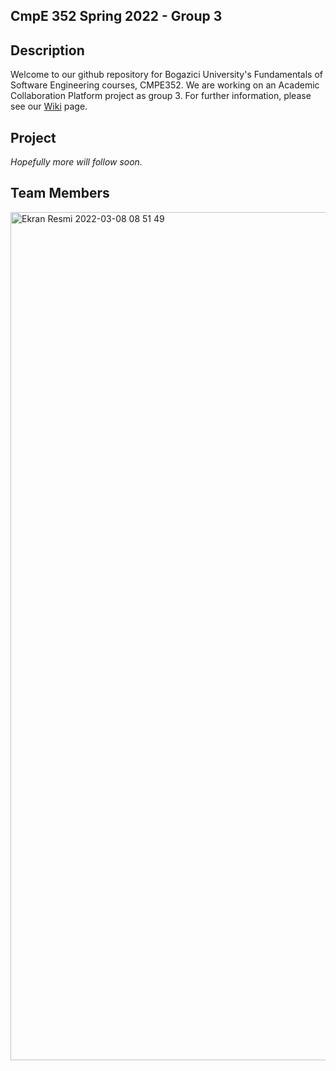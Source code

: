 ## CmpE 352 Spring 2022 - Group 3

## Description
Welcome to our github repository for Bogazici University's Fundamentals of Software Engineering courses, CMPE352. We are working on an Academic Collaboration Platform project as group 3. For further information, please see our [Wiki](https://github.com/bounswe/bounswe2022group3/wiki) page.

## Project
_Hopefully more will follow soon._

## Team Members
<img width="1357" alt="Ekran Resmi 2022-03-08 08 51 49" src="https://user-images.githubusercontent.com/74921213/157174950-114913b6-5258-40d2-a51c-f78a3fb5afa5.png">
